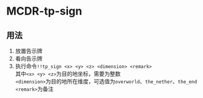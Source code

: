 # MCDR-tp-sign

## 用法

1. 放置告示牌
2. 看向告示牌
3. 执行命令`!!tp_sign <x> <y> <z> <dimension> <remark>`  
   其中`<x> <y> <z>`为目的地坐标，需要为整数  
   `<dimension>`为目的地所在维度，可选值为`overworld`、`the_nether`、`the_end`  
   `<remark>`为备注
   

